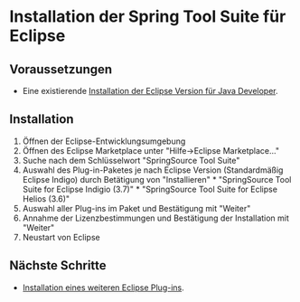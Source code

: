# Installation der Spring Tool Suite für Eclipse #

## Voraussetzungen ##

  * Eine existierende [Installation der Eclipse Version für Java Developer](Installation_Eclipse.md).

## Installation ##

  1. Öffnen der Eclipse-Entwicklungsumgebung
  1. Öffnen des Eclipse Marketplace unter "Hilfe->Eclipse Marketplace..."
  1. Suche nach dem Schlüsselwort "SpringSource Tool Suite"
  1. Auswahl des Plug-in-Paketes je nach Eclipse Version (Standardmäßig Eclipse Indigo) durch Betätigung von "Installieren"
    * "SpringSource Tool Suite for Eclipse Indigio (3.7)"
    * "SpringSource Tool Suite for Eclipse Helios (3.6)"
  1. Auswahl aller Plug-ins im Paket und Bestätigung mit "Weiter"
  1. Annahme der Lizenzbestimmungen und Bestätigung der Installation mit "Weiter"
  1. Neustart von Eclipse

## Nächste Schritte ##
  * [Installation eines weiteren Eclipse Plug-ins](Installation_Eclipse_Plugins.md).